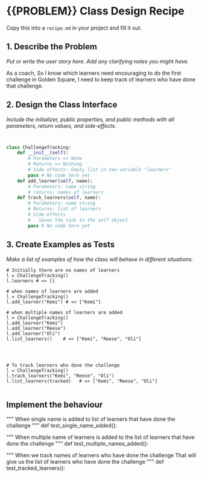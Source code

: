 # {{PROBLEM}} Class Design Recipe

Copy this into a `recipe.md` in your project and fill it out.

## 1. Describe the Problem

_Put or write the user story here. Add any clarifying notes you might have._

As a coach,
So I know which learners need encouraging to do the first challenge in Golden Square,
I need to keep track of learners who have done that challenge.



## 2. Design the Class Interface

_Include the initializer, public properties, and public methods with all parameters, return values, and side-effects._

```python


class ChallengeTracking:
    def __init__(self):
        # Parameters => None
        # Returns => Nothing
        # Side effects: Empty list in new variable "learners" 
        pass # No code here yet
    def add_learner(self, name):
        # Parameters: name string
        # returns: names of learners
    def track_learners(self, name):
        # Parameters: name string
        # Returns: list of learners
        # Side-effects
        #   Saves the task to the self object
        pass # No code here yet
```

## 3. Create Examples as Tests

_Make a list of examples of how the class will behave in different situations._

``` 
# Initially there are no names of learners
l = ChallengeTracking() 
l.learners # => []

# when names of learners are added
l = ChallengeTracking()   
l.add_learner("Kemi") # => ["Kemi"]

# when multiple names of learners are added
l = ChallengeTracking()
l.add_learner("Kemi")
l.add_learner("Reese")
l.add_learner("Oli")
l.list_learners()    # => ["Kemi", "Reese", "Oli"]




# To track learners who done the challenge
l = ChallengeTracking()   
l.track_learners("Kemi", "Reese", "Oli")    
l.list_learners(tracked)   # => ["Kemi", "Reese", "Oli"]


```

## Implement the behaviour

"""
When single name is added to list of learners that have done the challenge
"""
def test_single_name_added():

"""
When multiple name of learners is added to the list of learners that have done the challenge
"""
def test_multiple_names_added():

"""
When we track names of learners who have  done the challenge
That will give us the list of learners who have done the challenge
"""
def test_tracked_learners():

